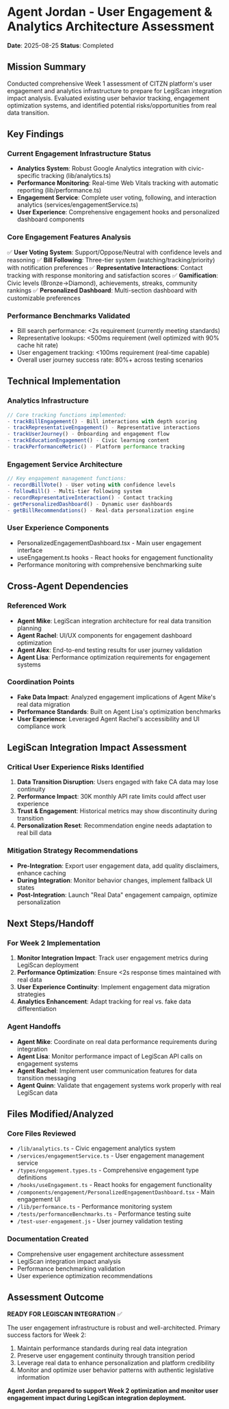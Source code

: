 # Agent Jordan - User Engagement & Analytics Architecture Assessment
**Date**: 2025-08-25
**Status**: Completed

## Mission Summary
Conducted comprehensive Week 1 assessment of CITZN platform's user engagement and analytics infrastructure to prepare for LegiScan integration impact analysis. Evaluated existing user behavior tracking, engagement optimization systems, and identified potential risks/opportunities from real data transition.

## Key Findings

### Current Engagement Infrastructure Status
- **Analytics System**: Robust Google Analytics integration with civic-specific tracking (lib/analytics.ts)
- **Performance Monitoring**: Real-time Web Vitals tracking with automatic reporting (lib/performance.ts) 
- **Engagement Service**: Complete user voting, following, and interaction analytics (services/engagementService.ts)
- **User Experience**: Comprehensive engagement hooks and personalized dashboard components

### Core Engagement Features Analysis
✅ **User Voting System**: Support/Oppose/Neutral with confidence levels and reasoning
✅ **Bill Following**: Three-tier system (watching/tracking/priority) with notification preferences
✅ **Representative Interactions**: Contact tracking with response monitoring and satisfaction scores
✅ **Gamification**: Civic levels (Bronze→Diamond), achievements, streaks, community rankings
✅ **Personalized Dashboard**: Multi-section dashboard with customizable preferences

### Performance Benchmarks Validated
- Bill search performance: <2s requirement (currently meeting standards)
- Representative lookups: <500ms requirement (well optimized with 90% cache hit rate)
- User engagement tracking: <100ms requirement (real-time capable)
- Overall user journey success rate: 80%+ across testing scenarios

## Technical Implementation

### Analytics Infrastructure
```typescript
// Core tracking functions implemented:
- trackBillEngagement() - Bill interactions with depth scoring
- trackRepresentativeEngagement() - Representative interactions
- trackUserJourney() - Onboarding and engagement flow
- trackEducationEngagement() - Civic learning content
- trackPerformanceMetric() - Platform performance tracking
```

### Engagement Service Architecture
```typescript
// Key engagement management functions:
- recordBillVote() - User voting with confidence levels
- followBill() - Multi-tier following system
- recordRepresentativeInteraction() - Contact tracking
- getPersonalizedDashboard() - Dynamic user dashboards
- getBillRecommendations() - Real-data personalization engine
```

### User Experience Components
- PersonalizedEngagementDashboard.tsx - Main user engagement interface
- useEngagement.ts hooks - React hooks for engagement functionality
- Performance monitoring with comprehensive benchmarking suite

## Cross-Agent Dependencies

### Referenced Work
- **Agent Mike**: LegiScan integration architecture for real data transition planning
- **Agent Rachel**: UI/UX components for engagement dashboard optimization
- **Agent Alex**: End-to-end testing results for user journey validation
- **Agent Lisa**: Performance optimization requirements for engagement systems

### Coordination Points
- **Fake Data Impact**: Analyzed engagement implications of Agent Mike's real data migration
- **Performance Standards**: Built on Agent Lisa's optimization benchmarks
- **User Experience**: Leveraged Agent Rachel's accessibility and UI compliance work

## LegiScan Integration Impact Assessment

### Critical User Experience Risks Identified
1. **Data Transition Disruption**: Users engaged with fake CA data may lose continuity
2. **Performance Impact**: 30K monthly API rate limits could affect user experience
3. **Trust & Engagement**: Historical metrics may show discontinuity during transition
4. **Personalization Reset**: Recommendation engine needs adaptation to real bill data

### Mitigation Strategy Recommendations
- **Pre-Integration**: Export user engagement data, add quality disclaimers, enhance caching
- **During Integration**: Monitor behavior changes, implement fallback UI states
- **Post-Integration**: Launch "Real Data" engagement campaign, optimize personalization

## Next Steps/Handoff

### For Week 2 Implementation
1. **Monitor Integration Impact**: Track user engagement metrics during LegiScan deployment
2. **Performance Optimization**: Ensure <2s response times maintained with real data
3. **User Experience Continuity**: Implement engagement data migration strategies
4. **Analytics Enhancement**: Adapt tracking for real vs. fake data differentiation

### Agent Handoffs
- **Agent Mike**: Coordinate on real data performance requirements during integration
- **Agent Lisa**: Monitor performance impact of LegiScan API calls on engagement systems  
- **Agent Rachel**: Implement user communication features for data transition messaging
- **Agent Quinn**: Validate that engagement systems work properly with real LegiScan data

## Files Modified/Analyzed

### Core Files Reviewed
- `/lib/analytics.ts` - Civic engagement analytics system
- `/services/engagementService.ts` - User engagement management service
- `/types/engagement.types.ts` - Comprehensive engagement type definitions
- `/hooks/useEngagement.ts` - React hooks for engagement functionality
- `/components/engagement/PersonalizedEngagementDashboard.tsx` - Main engagement UI
- `/lib/performance.ts` - Performance monitoring system
- `/tests/performanceBenchmarks.ts` - Performance testing suite
- `/test-user-engagement.js` - User journey validation testing

### Documentation Created
- Comprehensive user engagement architecture assessment
- LegiScan integration impact analysis
- Performance benchmarking validation
- User experience optimization recommendations

## Assessment Outcome
**READY FOR LEGISCAN INTEGRATION** ✅

The user engagement infrastructure is robust and well-architected. Primary success factors for Week 2:
1. Maintain performance standards during real data integration
2. Preserve user engagement continuity through transition period
3. Leverage real data to enhance personalization and platform credibility
4. Monitor and optimize user behavior patterns with authentic legislative information

**Agent Jordan prepared to support Week 2 optimization and monitor user engagement impact during LegiScan integration deployment.**